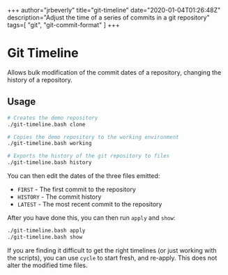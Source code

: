 +++
    author="jrbeverly"
    title="git-timeline"
    date="2020-01-04T01:26:48Z"
    description="Adjust the time of a series of commits in a git repository"
    tags=[
  "git",
  "git-commit-format"
]
    +++
    
# Git Timeline

Allows bulk modification of the commit dates of a repository, changing the history of a repository.

## Usage

```bash
# Creates the demo repository
./git-timeline.bash clone

# Copies the demo repository to the working environment
./git-timeline.bash working

# Exports the history of the git repository to files
./git-timeline.bash history
```

You can then edit the dates of the three files emitted:

- `FIRST` - The first commit to the repository
- `HISTORY` - The commit history
- `LATEST` - The most recent commit to the repository

After you have done this, you can then run `apply` and `show`:

```bash
./git-timeline.bash apply
./git-timeline.bash show
```

If you are finding it difficult to get the right timelines (or just working with the scripts), you can use `cycle` to start fresh, and re-apply. This does not alter the modified time files.
